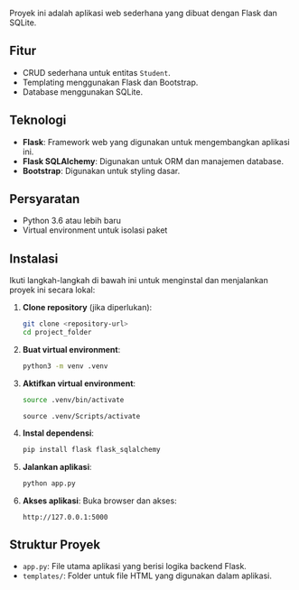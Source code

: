 Proyek ini adalah aplikasi web sederhana yang dibuat dengan Flask dan SQLite.

## Fitur
- CRUD sederhana untuk entitas `Student`.
- Templating menggunakan Flask dan Bootstrap.
- Database menggunakan SQLite.

## Teknologi
- **Flask**: Framework web yang digunakan untuk mengembangkan aplikasi ini.
- **Flask SQLAlchemy**: Digunakan untuk ORM dan manajemen database.
- **Bootstrap**: Digunakan untuk styling dasar.

## Persyaratan
- Python 3.6 atau lebih baru
- Virtual environment untuk isolasi paket

## Instalasi

Ikuti langkah-langkah di bawah ini untuk menginstal dan menjalankan proyek ini secara lokal:

1. **Clone repository** (jika diperlukan):
   ```bash
   git clone <repository-url>
   cd project_folder
   ```

2. **Buat virtual environment**:
   ```bash
   python3 -m venv .venv
   ```

3. **Aktifkan virtual environment**:
   ```bash
   source .venv/bin/activate
   ```
   ```alternative
   source .venv/Scripts/activate
   ```

4. **Instal dependensi**:
   ```bash
   pip install flask flask_sqlalchemy
   ```

5. **Jalankan aplikasi**:
   ```bash
   python app.py
   ```

6. **Akses aplikasi**:
   Buka browser dan akses:
   ```
   http://127.0.0.1:5000
   ```

## Struktur Proyek
- `app.py`: File utama aplikasi yang berisi logika backend Flask.
- `templates/`: Folder untuk file HTML yang digunakan dalam aplikasi.
